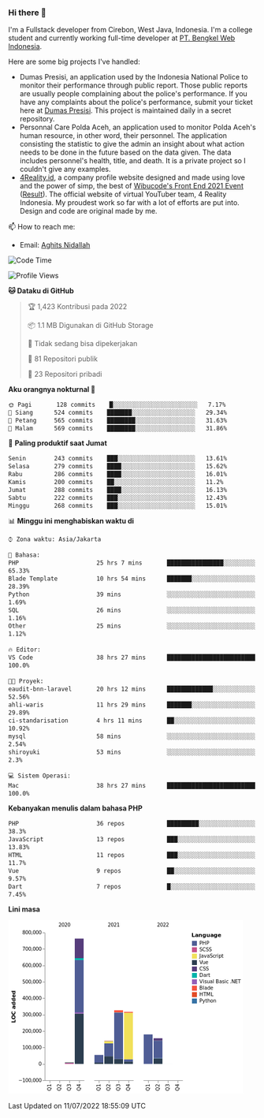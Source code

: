 ### Hi there 👋
I'm a Fullstack developer from Cirebon, West Java, Indonesia. I'm a college student and currently working full-time developer at [PT. Bengkel Web Indonesia](https://github.com/PT-Bengkel-Web-Indonesia).

Here are some big projects I've handled:
- Dumas Presisi, an application used by the Indonesia National Police to monitor their performance through public report. Those public reports are usually people complaining about the police's performance. If you have any complaints about the police's performance, submit your ticket here at [Dumas Presisi](https://dumaspresisi.polri.go.id/dumaspro). This project is maintained daily in a secret repository.
- Personnal Care Polda Aceh, an application used to monitor Polda Aceh's human resource, in other word, their personnel. The application consisting the statistic to give the admin an insight about what action needs to be done in the future based on the data given. The data includes personnel's health, title, and death. It is a private project so I couldn't give any examples.
- [4Reality.id](https://4reality.id), a company profile website designed and made using love and the power of simp, the best of [Wibucode's Front End 2021 Event](https://github.com/wibucode02/submision-event-frontend-2021) ([Result](https://github.com/wibucode02/top-5-pemenang-event-front-end-wibucode-2021)). The official website of virtual YouTuber team, 4 Reality Indonesia. My proudest work so far with a lot of efforts are put into. Design and code are original made by me.

📫 How to reach me:
- Email: [Aghits Nidallah](mailto:yourlovelydev@gmail.com)

<!--START_SECTION:waka-->
![Code Time](http://img.shields.io/badge/Code%20Time-0%20secs-blue)

![Profile Views](http://img.shields.io/badge/Profil%20dilihat-11-blue)

**🐱 Dataku di GitHub** 

> 🏆 1,423 Kontribusi pada 2022
 > 
> 📦 1.1 MB Digunakan di GitHub Storage 
 > 
> 🚫 Tidak sedang bisa dipekerjakan
 > 
> 📜 81 Repositori publik 
 > 
> 🔑 23 Repositori pribadi  
 > 
**Aku orangnya nokturnal 🦉** 

```text
🌞 Pagi       128 commits    █░░░░░░░░░░░░░░░░░░░░░░░░   7.17% 
🌆 Siang      524 commits    ███████░░░░░░░░░░░░░░░░░░   29.34% 
🌃 Petang     565 commits    ████████░░░░░░░░░░░░░░░░░   31.63% 
🌙 Malam      569 commits    ████████░░░░░░░░░░░░░░░░░   31.86%

```
📅 **Paling produktif saat Jumat** 

```text
Senin        243 commits    ███░░░░░░░░░░░░░░░░░░░░░░   13.61% 
Selasa       279 commits    ████░░░░░░░░░░░░░░░░░░░░░   15.62% 
Rabu         286 commits    ████░░░░░░░░░░░░░░░░░░░░░   16.01% 
Kamis        200 commits    ██░░░░░░░░░░░░░░░░░░░░░░░   11.2% 
Jumat        288 commits    ████░░░░░░░░░░░░░░░░░░░░░   16.13% 
Sabtu        222 commits    ███░░░░░░░░░░░░░░░░░░░░░░   12.43% 
Minggu       268 commits    ███░░░░░░░░░░░░░░░░░░░░░░   15.01%

```


📊 **Minggu ini menghabiskan waktu di** 

```text
⌚︎ Zona waktu: Asia/Jakarta

💬 Bahasa: 
PHP                      25 hrs 7 mins       ████████████████░░░░░░░░░   65.33% 
Blade Template           10 hrs 54 mins      ███████░░░░░░░░░░░░░░░░░░   28.39% 
Python                   39 mins             ░░░░░░░░░░░░░░░░░░░░░░░░░   1.69% 
SQL                      26 mins             ░░░░░░░░░░░░░░░░░░░░░░░░░   1.16% 
Other                    25 mins             ░░░░░░░░░░░░░░░░░░░░░░░░░   1.12%

🔥 Editor: 
VS Code                  38 hrs 27 mins      █████████████████████████   100.0%

🐱‍💻 Proyek: 
eaudit-bnn-laravel       20 hrs 12 mins      █████████████░░░░░░░░░░░░   52.56% 
ahli-waris               11 hrs 29 mins      ███████░░░░░░░░░░░░░░░░░░   29.89% 
ci-standarisation        4 hrs 11 mins       ██░░░░░░░░░░░░░░░░░░░░░░░   10.92% 
mysql                    58 mins             ░░░░░░░░░░░░░░░░░░░░░░░░░   2.54% 
shiroyuki                53 mins             ░░░░░░░░░░░░░░░░░░░░░░░░░   2.3%

💻 Sistem Operasi: 
Mac                      38 hrs 27 mins      █████████████████████████   100.0%

```

**Kebanyakan menulis dalam bahasa PHP** 

```text
PHP                      36 repos            █████████░░░░░░░░░░░░░░░░   38.3% 
JavaScript               13 repos            ███░░░░░░░░░░░░░░░░░░░░░░   13.83% 
HTML                     11 repos            ███░░░░░░░░░░░░░░░░░░░░░░   11.7% 
Vue                      9 repos             ██░░░░░░░░░░░░░░░░░░░░░░░   9.57% 
Dart                     7 repos             █░░░░░░░░░░░░░░░░░░░░░░░░   7.45%

```


**Lini masa**

![Chart not found](https://raw.githubusercontent.com/NikarashiHatsu/NikarashiHatsu/master/charts/bar_graph.png) 


 Last Updated on 11/07/2022 18:55:09 UTC
<!--END_SECTION:waka-->
